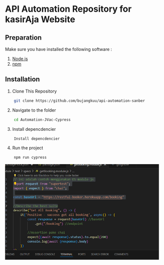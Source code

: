 
# API Automation Repository for kasirAja Website 
## Preparation

Make sure you have installed the following software :

1. [Node.js](https://nodejs.org/)
2. [npm](https://www.npmjs.com/)

## Installation

1. Clone This Repository
```bash
    git clone https://github.com/bujangkuu/api-automation-sanber
```
2. Navigate to the folder
```bash
    cd Automation-JVac-Cypress
```
3. Install depencdencier
```bash
    Install depencdencier
```
4. Run the project
``` bash 
    npm run cypress
```
![image1](https://github.com/bujangkuu/api-automation-sanber/blob/main/evidance/image.png)